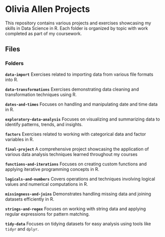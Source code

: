 # Olivia Allen Projects

This repository contains various projects and exercises showcasing my skills in Data Science in R. Each folder is organized by topic with work completed as part of my coursework.

## Files
### Folders

**`data-import`**
Exercises related to importing data from various file formats into R.

**`data-transformations`**
Exercises demonstrating data cleaning and transformation techniques using R.

**`dates-and-times`**
Focuses on handling and manipulating date and time data in R.

**`exploratory-data-analysis`**
Focuses on visualizing and summarizing data to identify patterns, trends, and insights.

**`factors`**
Exercises related to working with categorical data and factor variables in R.

**`final-project`**
A comprehensive project showcasing the application of various data analysis techniques learned throughout my courses

**`functions-and-iterations`**
Focuses on creating custom functions and applying iterative programming concepts in R.

**`logicals-and-numbers`**
Covers operations and techniques involving logical values and numerical computations in R.

**`missingness-and-joins`**
Demonstrates handling missing data and joining datasets efficiently in R.

**`strings-and-regex`**
Focuses on working with string data and applying regular expressions for pattern matching.

**`tidy-data`**
Focuses on tidying datasets for easy analysis using tools like `tidyr` and `dplyr`.
